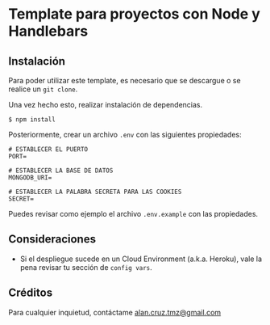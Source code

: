 # Template para proyectos con Node y Handlebars

## Instalación

Para poder utilizar este template, es necesario que se descargue o se realice un `git clone`.

Una vez hecho esto, realizar instalación de dependencias.

```shell
$ npm install 
```

Posteriormente, crear un archivo `.env` con las siguientes propiedades:

```env
# ESTABLECER EL PUERTO
PORT= 

# ESTABLECER LA BASE DE DATOS
MONGODB_URI=

# ESTABLECER LA PALABRA SECRETA PARA LAS COOKIES
SECRET=

```

Puedes revisar como ejemplo el archivo `.env.example` con las propiedades.

## Consideraciones

- Si el despliegue sucede en un Cloud Environment (a.k.a. Heroku), vale la pena revisar tu sección de `config vars`.



## Créditos

Para cualquier inquietud, contáctame [alan.cruz.tmz@gmail.com](mailto:alan.cruz.tmz@gmail.com) 